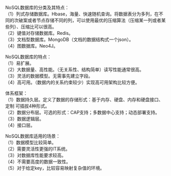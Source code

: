 NoSQL数据库的分类及其特点：  
（1）列式存储数据库。Hbase，海量、快速随机查询。将数据表分为多列，在不同的次破案或者节点存储不同的列，可以使用最优的压缩算法（压缩某一列或者某些列）、压缩比可以很高。   
（2）键值对存储数据库。Redis。  
（3）文档型数据库。MongoDB（文档的数据结构式一个json）。  
（4）图数据库。Neo4J。  

NoSQL数据库的特点：  
（1）易扩展。  
（2）大数据量、高性能。（无关系性、结构简单）读写性能通常很高。  
（3）灵活的数据模型。无需事先建立字段。  
（4）高可用。（数据内的关系约束较少）实现高可用架构比较方便。  

体系框架：  
（1）数据持久层。定义了数据的存储形式：基于内存、硬盘、内存和硬盘接口、定制
可插拔4种形式。  
（2）数据分布层。可选的形式：CAP支持；多数据中心支持；动态部署支持。  
（3）数据逻辑层。  
（4）接口层。  

NoSQL数据库适用的场景：  
（1）数据模型比较简单。  
（2）需要灵活性更强的IT系统。  
（3）对数据库性能要求较高。  
（4）不需要高度的数据一致性。  
（5）对于给定key，比较容易映射复杂值的环境。